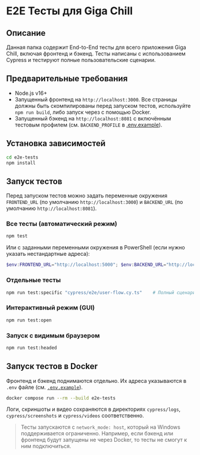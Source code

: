 # E2E Тесты для Giga Chill

## Описание

Данная папка содержит End-to-End тесты для всего приложения Giga Chill, включая фронтенд и бэкенд. Тесты написаны с использованием Cypress и тестируют полные пользовательские сценарии.

## Предварительные требования

- Node.js v16+
- Запущенный фронтенд на `http://localhost:3000`. Все страницы должны быть скомпилированы перед запуском тестов, используйте `npm run build`, либо запуск через с помощью Docker.
- Запущенный бэкенд на `http://localhost:8081` с включённым тестовым профилем 
   (см. `BACKEND_PROFILE` в [.env.example](../.env.example)).

## Установка зависимостей

```bash
cd e2e-tests
npm install
```

## Запуск тестов

Перед запуском тестов можно задать переменные окружения `FRONTEND_URL` (по умолчанию `http://localhost:3000`) и `BACKEND_URL` (по умолчанию `http://localhost:8081`).

### Все тесты (автоматический режим)
```bash
npm test
```

Или с заданными переменными окружения в PowerShell (если нужно указать нестандартные адреса):
```powershell
$env:FRONTEND_URL="http://localhost:5000"; $env:BACKEND_URL="http://localhost:5001"; npm test
```

### Отдельные тесты
```bash
npm run test:specific "cypress/e2e/user-flow.cy.ts"    # Полный сценарий
```

### Интерактивный режим (GUI)
```bash
npm run test:open
```

### Запуск с видимым браузером
```bash
npm run test:headed
```

## Запуск тестов в Docker

Фронтенд и бэкенд поднимаются отдельно. Их адреса указываются в `.env` файле (см. [`.env.example`](.env.example)).

```bash
docker compose run --rm --build e2e-tests
```

Логи, скриншоты и видео сохраняются в директориях `cypress/logs`, 
`cypress/screenshots` и `cypress/videos` соответственно.

> Тесты запускаются с `network_mode: host`, который на Windows 
> поддерживается ограниченно. Например, если бэкенд или фронтенд будут 
> запущены не через Docker, то тесты не смогут к ним подключиться.
